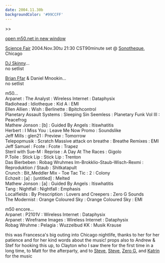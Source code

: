 ```yaml
---
date: 2004.11.30b
backgroundColor: '#99CCFF'
---
```


\>>

[open m50.net in new window](http://m50.net/)

[Science Fair](http://www.137films.org/) 2004.Nov.30tu 21:30 CST90minute set @ [Sonotheque](http://www.sonotheque.org/), Chicago  


[DJ Skinny](http://www.djskinny.com/)...  
no setlist  

[Brian Ffar](http://www.brianffar.com/) & Daniel Mnookin...  
no setlist  

m50...  
Arpanet : The Analyst : Wireless Internet : Dataphysix  
Radiohead : Idiotheque : Kid A : EMI  
Ellen Allien : Wish : Berlinette : Bpitchcontrol  
Planetary Assault Systems : Sleeping Sin Seemless : Planetary Funk Vol III : Peacefrog  
Mathew Jonson : \[b\] : Guided By Angels : Itiswhatitis  
Herbert : I Miss You : Leave Me Now Promo : Soundslike  
Jeff Mills : glen21 : Preview : Tomorrow  
Telepopmusik : Scratch Massive attack on breathe : Breathe Remixes : EMI  
Jeff Samuel : Fcote : Fcote : Trapez  
Steril with Sue-M : Reprise : A Day At The Races : Gigolo  
P.Toile : Stick Lip : Stick Lip : Trenton  
Das Bierbeben : Robag Wruhmes Im-Brokklio-Staub-Wisch-Rexmi : Reproduktion / Staub : Shitkatapult  
Crunch : Bit\_Meddler Mix - Toe Tac Tic : 2 : Colony  
Echzeit : \[a\] : \[untitled\] : Melted  
Mathew Jonson : \[a\] : Guided By Angels : Itiswhatitis  
Tang : Nightfall : Nightfall : Emphasis  
Localfields : By Prescription : Lovers and Creepers : Zero G Sounds  
The Modernist : Orange Coloured Sky : Orange Coloured Sky : EMI

m50 encore...  
Arpanet : P2101V : Wireless Internet : Dataphysix  
Arpanet : Wireframe Images : Wireless Internet : Dataphysix  
Robag Wruhme : Pelagia : Wuzzelbud KK : Musik Krause  

this was Francesca's big outing into Chicago nightlife, thanks to her for her patience and for her kind words about the music! props also to Andrew & Stef for hooking this up, to Clayton who I saw there for the first time in a long time, to Matt for the afterparty, and to [Steve](http://www.komputemusik.com/), [Steve](http://www.emphasisrecordings.com/), [Zero G](http://www.zer0gsounds.com/), and [Katrin](http://www.shitkatapult.com/) for the music